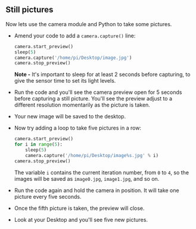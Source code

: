 ## Still pictures

Now lets use the camera module and Python to take some pictures.

- Amend your code to add a `camera.capture()` line:

    ```python
    camera.start_preview()
    sleep(5)
    camera.capture('/home/pi/Desktop/image.jpg')
    camera.stop_preview()
    ```

    **Note -** It's important to sleep for at least 2 seconds before capturing, to give the sensor time to set its light levels.

- Run the code and you'll see the camera preview open for 5 seconds before capturing a still picture. You'll see the preview adjust to a different resolution momentarily as the picture is taken.

- Your new image will be saved to the desktop.

- Now try adding a loop to take five pictures in a row:

    ```python
    camera.start_preview()
    for i in range(5):
        sleep(5)
        camera.capture('/home/pi/Desktop/image%s.jpg' % i)
    camera.stop_preview()
    ```

    The variable `i` contains the current iteration number, from `0` to `4`, so the images will be saved as `image0.jpg`, `image1.jpg`, and so on.

- Run the code again and hold the camera in position. It will take one picture every five seconds.

- Once the fifth picture is taken, the preview will close. 

- Look at your Desktop and you'll see five new pictures.